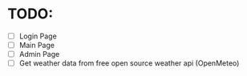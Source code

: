 # TODO:
- [ ] Login Page
- [ ] Main Page
- [ ] Admin Page
- [ ] Get weather data from free open source weather api (OpenMeteo)